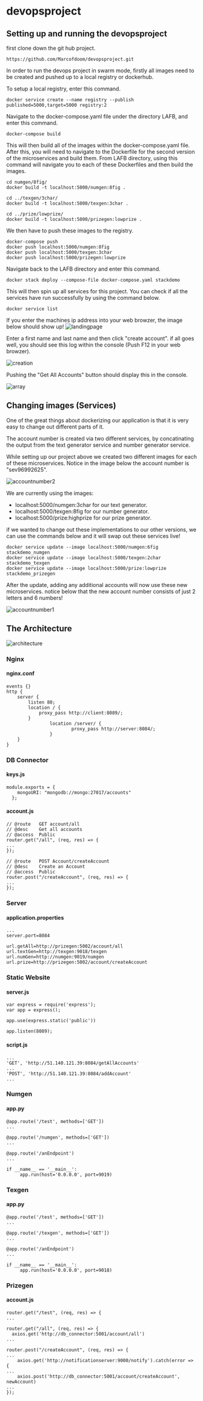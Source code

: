 # devopsproject

## Setting up and running the devopsproject

first clone down the git hub project.

```
https://github.com/Marcofdoom/devopsproject.git
```

In order to run the devops project in swarm mode, firstly all images need to be created and pushed up to a local registry or dockerhub.

To setup a local registry, enter this command.
```
docker service create --name registry --publish published=5000,target=5000 registry:2
```

Navigate to the docker-compose.yaml file under the directory LAFB, and enter this command.
```
docker-compose build
```
This will then build all of the images within the docker-compose.yaml file. After this, you will need to navigate to the Dockerfile for the second version of the microservices and build them. From LAFB directory, using this command will navigate you to each of these Dockerfiles and then build the images.
```
cd numgen/8fig/
docker build -t localhost:5000/numgen:8fig .

cd ../texgen/3char/
docker build -t localhost:5000/texgen:3char .

cd ../prize/lowprize/
docker build -t localhost:5000/prizegen:lowprize .
```
We then have to push these images to the registry.
```
docker-compose push
docker push localhost:5000/numgen:8fig
docker push localhost:5000/texgen:3char
docker push localhost:5000/prizegen:lowprize
```
Navigate back to the LAFB directory and enter this command.
```
docker stack deploy --compose-file docker-compose.yaml stackdemo
```
This will then spin up all services for this project. You can check if all the services have run successfully by using the command below.
```
docker service list
```
If you enter the machines ip address into your web browzer, the image below should show up!
![landingpage](https://user-images.githubusercontent.com/46506164/61532704-8c3e1680-aa22-11e9-9325-25b96de3b0f8.png)

Enter a first name and last name and then click "create account". if all goes well, you should see this log within the console (Push F12 in your web browzer).

![creation](https://user-images.githubusercontent.com/46506164/61533158-e390b680-aa23-11e9-980c-325099bff651.png)

Pushing the "Get All Accounts" button should display this in the console.

![array](https://user-images.githubusercontent.com/46506164/61533131-d4aa0400-aa23-11e9-85a8-351a77cc9c23.png)

## Changing images (Services)
One of the great things about dockerizing our application is that it is very easy to change out different parts of it.

The account number is created via two different services, by concatinating the output from the text generator service and number generator service.

While setting up our project above we created two different images for each of these microservices. Notice in the image below the account number is "sev96992625".

![accountnumber2](https://user-images.githubusercontent.com/46506164/61534215-e5a84480-aa26-11e9-977b-dc18463814ea.png)

We are currently using the images:
- localhost:5000/numgen:3char for our text generator.
- localhost:5000/texgen:8fig  for our number generator.
- localhost:5000/prize:highprize for our prize generator.

if we wanted to change out these implementations to our other versions, we can use the commands below and it will swap out these services live!

```
docker service update --image localhost:5000/numgen:6fig stackdemo_numgen
docker service update --image localhost:5000/texgen:2char stackdemo_texgen
docker service update --image localhost:5000/prize:lowprize stackdemo_prizegen
```

After the update, adding any additional accounts will now use these new microservices. notice below that the new account number consists of just 2 letters and 6 numbers!

![accountnumber1](https://user-images.githubusercontent.com/46506164/61534210-e17c2700-aa26-11e9-866f-ddab75f067fb.png)

## The Architecture

![architecture](https://user-images.githubusercontent.com/46506164/61539333-3887f900-aa33-11e9-8760-7e8282aa8489.png)

### Nginx
#### nginx.conf
```
events {}
http {
	server {
		listen 80;
		location / {
			proxy_pass http://client:8089/;
		}
                location /server/ {
                        proxy_pass http://server:8084/;
                }
	}
}
```

### DB Connector
#### keys.js
```
module.exports = {
    mongoURI: "mongodb://mongo:27017/accounts"
  };
```
#### account.js
```
// @route   GET account/all
// @desc    Get all accounts
// @access  Public
router.get("/all", (req, res) => {
...
});
```
```
// @route   POST Account/createAccount
// @desc    Create an Account
// @access  Public
router.post("/createAccount", (req, res) => {
...
});
```

### Server
#### application.properties
```
...
server.port=8084

url.getAll=http://prizegen:5002/account/all
url.textGen=http://texgen:9018/texgen
url.numGen=http://numgen:9019/numgen
url.prize=http://prizegen:5002/account/createAccount
```

### Static Website
#### server.js
```
var express = require('express');
var app = express();

app.use(express.static('public'))

app.listen(8089);
```
#### script.js
```
...
'GET', 'http://51.140.121.39:8084/getAllAccounts'
...
'POST', 'http://51.140.121.39:8084/addAccount'
...
```
### Numgen
#### app.py
```
@app.route('/test', methods=['GET'])
...
```
```
@app.route('/numgen', methods=['GET'])
...
```
```
@app.route('/anEndpoint')
...
```
```
if __name__ == '__main__':
     app.run(host='0.0.0.0', port=9019)
```
### Texgen
#### app.py
```
@app.route('/test', methods=['GET'])
...
```
```
@app.route('/texgen', methods=['GET'])
...
```
```
@app.route('/anEndpoint')
...
```
```
if __name__ == '__main__':
     app.run(host='0.0.0.0', port=9018)
```
### Prizegen
#### account.js
```
router.get("/test", (req, res) => {
...
```
```
router.get("/all", (req, res) => {
  axios.get('http://db_connector:5001/account/all')
...
```
```
router.post("/createAccount", (req, res) => {
...
    axios.get('http://notificationserver:9000/notify').catch(error => {
...
    axios.post('http://db_connector:5001/account/createAccount', newAccount)
...
});
```









